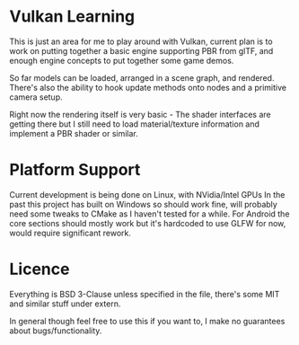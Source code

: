 # Vulkan Learning
This is just an area for me to play around with Vulkan, current plan is to work on putting together a basic engine supporting PBR from glTF, and enough engine concepts to put together some game demos.

So far models can be loaded, arranged in a scene graph, and rendered. There's also the ability to hook update methods onto nodes and a primitive camera setup.

Right now the rendering itself is very basic - The shader interfaces are getting there but I still need to load material/texture information and implement a PBR shader or similar.

# Platform Support
Current development is being done on Linux, with NVidia/Intel GPUs
In the past this project has built on Windows so should work fine, will probably need some tweaks to CMake as I haven't tested for a while.
For Android the core sections should mostly work but it's hardcoded to use GLFW for now, would require significant rework.

# Licence
Everything is BSD 3-Clause unless specified in the file, there's some MIT and similar stuff under extern.

In general though feel free to use this if you want to, I make no guarantees about bugs/functionality.

